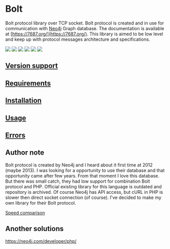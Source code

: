 # Bolt
Bolt protocol library over TCP socket. Bolt protocol is created and in use for communication with [Neo4j](https://neo4j.com/) Graph database. The documentation is available at [https://7687.org/](https://7687.org/). This library is aimed to be low level and keep up with protocol messages architecture and specifications.

![](https://img.shields.io/badge/phpunit-passed-success) ![](https://img.shields.io/badge/coverage-86%25-green) ![](https://img.shields.io/github/stars/stefanak-michal/Bolt) ![](https://img.shields.io/packagist/dt/stefanak-michal/bolt) ![](https://img.shields.io/github/v/release/stefanak-michal/bolt) ![](https://img.shields.io/github/commits-since/stefanak-michal/bolt/latest)

## [Version support](https://github.com/stefanak-michal/Bolt/wiki/Version-support)
## [Requirements](https://github.com/stefanak-michal/Bolt/wiki/Requirements)
## [Installation](https://github.com/stefanak-michal/Bolt/wiki/Installation)
## [Usage](https://github.com/stefanak-michal/Bolt/wiki/Usage)
## [Errors](https://github.com/stefanak-michal/Bolt/wiki/Errors)

## Author note
Bolt protocol is created by Neo4j and I heard about it first time at 2012 (maybe 2013). I was looking for a opportunity to use their database and that opportunity came after few years. From that moment I love this database. But there was small catch, they had low support for combination Bolt protocol and PHP. Official existing library for this language is outdated and repository is archived. Of course Neo4j has API access, but cURL in PHP is slower then direct socket connection (of course). I've decided to make my own library for their Bolt protocol.

[Speed comparison](https://github.com/stefanak-michal/Bolt/wiki/Speed-comparison)

## Another solutions
https://neo4j.com/developer/php/
